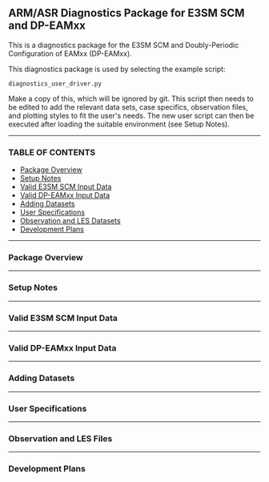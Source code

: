 ## ARM/ASR Diagnostics Package for E3SM SCM and DP-EAMxx

This is a diagnostics package for the E3SM SCM and Doubly-Periodic Configuration of EAMxx (DP-EAMxx).

This diagnostics package is used by selecting the example script:

`diagnostics_user_driver.py`

Make a copy of this, which will be ignored by git.  This script then needs to be edited to add
the relevant data sets, case specifics, observation files, and plotting styles to fit the user's needs.
The new user script can then be executed after loading the suitable environment (see Setup Notes).

--------------------------------------------------------------------------------

### TABLE OF CONTENTS
  - [Package Overview](#package-overview)
  - [Setup Notes](#setup-notes)
  - [Valid E3SM SCM Input Data](#valid-e3sm-scm-input-data)
  - [Valid DP-EAMxx Input Data](#valid-dp-eamxx-input-data)
  - [Adding Datasets](#adding-datasets)
  - [User Specifications](#user-specifications)
  - [Observation and LES Datasets](#observation-and-les-datasets)
  - [Development Plans](#development-plans)

--------------------------------------------------------------------------------

### Package Overview

--------------------------------------------------------------------------------

### Setup Notes

--------------------------------------------------------------------------------

### Valid E3SM SCM Input Data

--------------------------------------------------------------------------------

### Valid DP-EAMxx Input Data

--------------------------------------------------------------------------------

### Adding Datasets

--------------------------------------------------------------------------------

### User Specifications

--------------------------------------------------------------------------------

### Observation and LES Files

--------------------------------------------------------------------------------

### Development Plans


